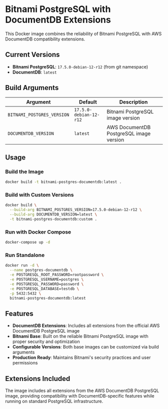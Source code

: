 # Bitnami PostgreSQL with DocumentDB Extensions

This Docker image combines the reliability of Bitnami PostgreSQL with AWS DocumentDB compatibility extensions.

## Current Versions
- **Bitnami PostgreSQL**: `17.5.0-debian-12-r12` (from git namespace)
- **DocumentDB**: `latest`

## Build Arguments

| Argument | Default | Description |
|----------|---------|-------------|
| `BITNAMI_POSTGRES_VERSION` | `17.5.0-debian-12-r12` | Bitnami PostgreSQL image version |
| `DOCUMENTDB_VERSION` | `latest` | AWS DocumentDB PostgreSQL image version |

## Usage

### Build the Image
```bash
docker build -t bitnami-postgres-documentdb:latest .
```

### Build with Custom Versions
```bash
docker build \
  --build-arg BITNAMI_POSTGRES_VERSION=17.5.0-debian-12-r12 \
  --build-arg DOCUMENTDB_VERSION=latest \
  -t bitnami-postgres-documentdb:custom .
```

### Run with Docker Compose
```bash
docker-compose up -d
```

### Run Standalone
```bash
docker run -d \
  --name postgres-documentdb \
  -e POSTGRESQL_ROOT_PASSWORD=rootpassword \
  -e POSTGRESQL_USERNAME=postgres \
  -e POSTGRESQL_PASSWORD=password \
  -e POSTGRESQL_DATABASE=testdb \
  -p 5432:5432 \
  bitnami-postgres-documentdb:latest
```

## Features

- **DocumentDB Extensions**: Includes all extensions from the official AWS DocumentDB PostgreSQL image
- **Bitnami Base**: Built on the reliable Bitnami PostgreSQL image with proper security and optimization
- **Configurable Versions**: Both base images can be customized via build arguments
- **Production Ready**: Maintains Bitnami's security practices and user permissions

## Extensions Included

The image includes all extensions from the AWS DocumentDB PostgreSQL image, providing compatibility with DocumentDB-specific features while running on standard PostgreSQL infrastructure.